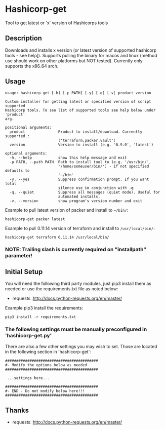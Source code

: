 # Hashicorp-get
Tool to get latest or 'x' version of Hashicorps tools

## Description
Downloads and installs x version (or latest version of supported hashicorp tools - see help]).  Supports pulling the binary for macos and linux (method use should work on other platforms but NOT tested).  Currently only supports the x86_64 arch.

## Usage
```
usage: hashicorp-get [-h] [-p PATH] [-y] [-q] [-v] product version

Custom installer for getting latest or specified version of script supported
Hashicorp tools. To see list of supported tools see help below under 'product'
arg.

positional arguments:
  product               Product to install/download. Currently supported :
                        ('terraform,packer,vault')
  version               Version to install (e.g. '0.9.0', 'latest')

optional arguments:
  -h, --help            show this help message and exit
  -p PATH, --path PATH  Path to install tool to (e.g. '/usr/bin/',
                        '/home/someuser/bin/') - if not specified defaults to
                        '~/bin'
  -y, --yes             Suppress confirmation prompt. If you want total
                        silence use in conjunction with -q
  -q, --quiet           Suppress all messages (quiet mode). Useful for
                        automated installs.
  -v, --version         show program's version number and exit

```

Example to pull latest version of packer and install to `~/bin/`:

```
hashicorp-get packer latest
```

Example to pull 0.11.14 version of terraform and install to `/usr/local/bin/`:

```
hashicorp-get terraform 0.11.14 /usr/local/bin/
```


### NOTE: Trailing slash is currently required on "installpath" parameter!


## Initial Setup
You will need the following third party modules, just pip3 install them as needed or use the requirements.txt file as noted below:
- requests: http://docs.python-requests.org/en/master/

Example pip3 install the requirements:
```
pip3 install -r requirements.txt

```

### The following settings must be manually preconfigured in 'hashicorp-get.py'

There are also a few other settings you may wish to set. Those are located in the following section in 'hashicorp-get':
```
##########################################
#- Modify the options below as needed
##########################################

 ...settings here...

##########################################
#- END - Do not modify below here!!!
##########################################
```


## Thanks
- requests: http://docs.python-requests.org/en/master/

